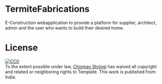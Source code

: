 # TermiteFabrications
E-Construction webapplication to provide a platform for supplier, architect, admin and the user who wants to build their desired home.




# License

<p xmlns:dct="http://purl.org/dc/terms/" xmlns:vcard="http://www.w3.org/2001/vcard-rdf/3.0#">
  <a rel="license"
     href="http://creativecommons.org/publicdomain/zero/1.0/">
    <img src="http://i.creativecommons.org/p/zero/1.0/88x31.png" style="border-style: none;" alt="CC0" />
  </a>
  <br />
  To the extent possible under law,
  <a rel="dct:publisher"
     href="https://github.com/ChinmayShringi/">
    <span property="dct:title">Chinmay Shringi</span></a>
  has waived all copyright and related or neighboring rights to
  <span property="dct:title">Template</span>.
This work is published from:
<span property="vcard:Country" datatype="dct:ISO3166"
      content="IN" about="https://github.com/ChinmayShringi/">
  India</span>.
</p>
